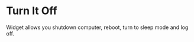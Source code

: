 Turn It Off
==================

Widget allows you shutdown computer, reboot, turn to sleep mode and log off.
